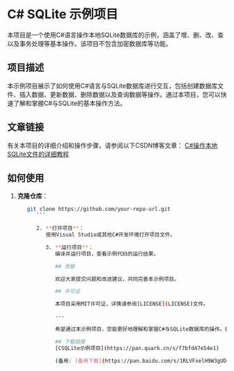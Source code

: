 # C# SQLite 示例项目

本项目是一个使用C#语言操作本地SQLite数据库的示例，涵盖了增、删、改、查以及事务处理等基本操作。该项目不包含加密数据库等功能。

## 项目描述

本示例项目展示了如何使用C#语言与SQLite数据库进行交互，包括创建数据库文件、插入数据、更新数据、删除数据以及查询数据等操作。通过本项目，您可以快速了解和掌握C#与SQLite的基本操作方法。

## 文章链接

有关本项目的详细介绍和操作步骤，请参阅以下CSDN博客文章：
[C#操作本地SQLite文件的详细教程](https://blog.csdn.net/qq_38693757/article/details/122582071)

## 如何使用

1. **克隆仓库**：
   ```bash
      git clone https://github.com/your-repo-url.git
         ```

         2. **打开项目**：
            使用Visual Studio或其他C#开发环境打开项目文件。

            3. **运行项目**：
               编译并运行项目，查看示例代码的运行结果。

               ## 贡献

               欢迎大家提交问题和改进建议，共同完善本示例项目。

               ## 许可证

               本项目采用MIT许可证，详情请参阅[LICENSE](LICENSE)文件。

               ---

               希望通过本示例项目，您能更好地理解和掌握C#与SQLite数据库的操作。如有任何问题，请随时联系我们。

               ## 下载链接
               [CSQLite示例项目](https://pan.quark.cn/s/f7bfd47e54e1) 

               (备用: [备用下载](https://pan.baidu.com/s/1RLVFxelH9W3gUDcR7R9CXQ?pwd=1234))
